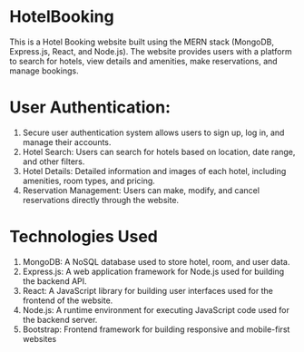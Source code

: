 # HotelBooking
This is a Hotel Booking website built using the MERN stack (MongoDB, Express.js, React, and Node.js). The website provides users with a platform to search for hotels, view details and amenities, make reservations, and manage bookings.

# User Authentication:
1. Secure user authentication system allows users to sign up, log in, and manage their accounts.
2. Hotel Search: Users can search for hotels based on location, date range, and other filters.
3. Hotel Details: Detailed information and images of each hotel, including amenities, room types, and pricing.
4. Reservation Management: Users can make, modify, and cancel reservations directly through the website.

# Technologies Used
1. MongoDB: A NoSQL database used to store hotel, room, and user data.
2. Express.js: A web application framework for Node.js used for building the backend API.
3. React: A JavaScript library for building user interfaces used for the frontend of the website.
4. Node.js: A runtime environment for executing JavaScript code used for the backend server.
5. Bootstrap: Frontend framework for building responsive and mobile-first websites
